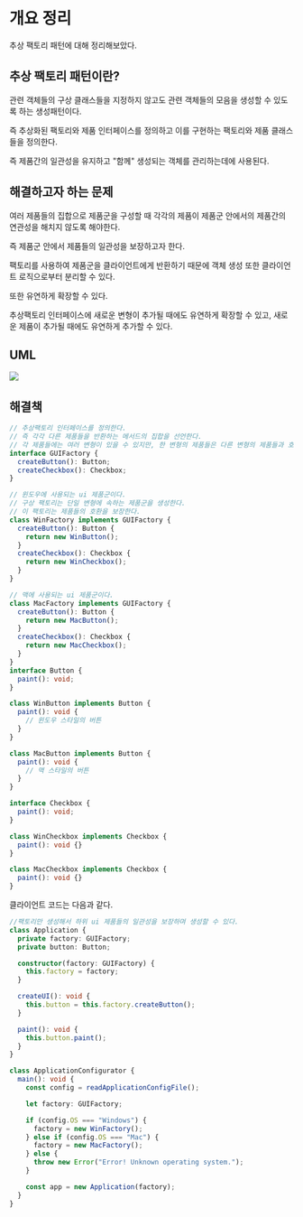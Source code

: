 # 개요 정리

추상 팩토리 패턴에 대해 정리해보았다.

## 추상 팩토리 패턴이란?

관련 객체들의 구상 클래스들을 지정하지 않고도 관련 객체들의 모음을 생성할 수 있도록 하는 생성패턴이다.

즉 추상화된 팩토리와 제품 인터페이스를 정의하고 이를 구현하는 팩토리와 제품 클래스들을 정의한다.

즉 제품간의 일관성을 유지하고 "함께" 생성되는 객체를 관리하는데에 사용된다.

## 해결하고자 하는 문제

여러 제품들의 집합으로 제품군을 구성할 때 각각의 제품이 제품군 안에서의 제품간의 연관성을 해치지 않도록 해야한다.

즉 제품군 안에서 제품들의 일관성을 보장하고자 한다.

팩토리를 사용하여 제품군을 클라이언트에게 반환하기 때문에 객체 생성 또한 클라이언트 로직으로부터 분리할 수 있다.

또한 유연하게 확장할 수 있다.

추상팩토리 인터페이스에 새로운 변형이 추가될 때에도 유연하게 확장할 수 있고, 새로운 제품이 추가될 때에도 유연하게 추가할 수 있다.

## UML

<img src="https://user-images.githubusercontent.com/79688915/230771013-0a181629-6757-47c0-abeb-440871a7470a.png"/>

## 해결책

```ts
// 추상팩토리 인터페이스를 정의한다.
// 즉 각각 다른 제품들을 반환하는 메서드의 집합을 선언한다.
// 각 제품들에는 여러 변형이 있을 수 있지만, 한 변형의 제품들은 다른 변형의 제품들과 호환되지 않는다.
interface GUIFactory {
  createButton(): Button;
  createCheckbox(): Checkbox;
}

// 윈도우에 사용되는 ui 제품군이다.
// 구상 팩토리는 단일 변형에 속하는 제품군을 생성한다.
// 이 팩토리는 제품들의 호환을 보장한다.
class WinFactory implements GUIFactory {
  createButton(): Button {
    return new WinButton();
  }
  createCheckbox(): Checkbox {
    return new WinCheckbox();
  }
}

// 맥에 사용되는 ui 제품군이다.
class MacFactory implements GUIFactory {
  createButton(): Button {
    return new MacButton();
  }
  createCheckbox(): Checkbox {
    return new MacCheckbox();
  }
}
interface Button {
  paint(): void;
}

class WinButton implements Button {
  paint(): void {
    // 윈도우 스타일의 버튼
  }
}

class MacButton implements Button {
  paint(): void {
    // 맥 스타일의 버튼
  }
}

interface Checkbox {
  paint(): void;
}

class WinCheckbox implements Checkbox {
  paint(): void {}
}

class MacCheckbox implements Checkbox {
  paint(): void {}
}
```

클라이언트 코드는 다음과 같다.

```ts
//팩토리만 생성해서 하위 ui 제품들의 일관성을 보장하며 생성할 수 있다.
class Application {
  private factory: GUIFactory;
  private button: Button;

  constructor(factory: GUIFactory) {
    this.factory = factory;
  }

  createUI(): void {
    this.button = this.factory.createButton();
  }

  paint(): void {
    this.button.paint();
  }
}

class ApplicationConfigurator {
  main(): void {
    const config = readApplicationConfigFile();

    let factory: GUIFactory;

    if (config.OS === "Windows") {
      factory = new WinFactory();
    } else if (config.OS === "Mac") {
      factory = new MacFactory();
    } else {
      throw new Error("Error! Unknown operating system.");
    }

    const app = new Application(factory);
  }
}
```
